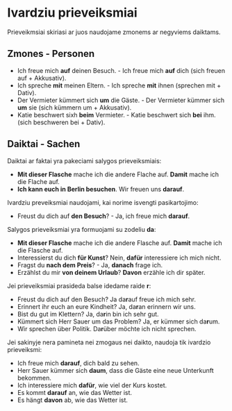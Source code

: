 # Ivardziu prieveiksmiai

Prieveikmsiai skiriasi ar juos naudojame zmonems ar negyviems daiktams.

## Zmones - Personen

- Ich freue mich **auf** deinen Besuch. - Ich freue mich **auf** dich (sich freuen auf + Akkusativ).
- Ich spreche **mit** meinen Eltern. - Ich spreche **mit** ihnen (sprechen mit + Dativ).
- Der Vermieter kümmert sich **um** die Gäste. - Der Vermieter kümmer sich **um** sie (sich kümmern um + Akkusativ).
- Katie beschwert sixh **beim** Vermieter. - Katie beschwert sich **bei** ihm. (sich beschweren bei + Dativ).

## Daiktai - Sachen

Daiktai ar faktai yra pakeciami salygos prieveiksmiais:

- **Mit dieser Flasche** mache ich die andere Flache auf. **Damit** mache ich die Flache auf.
- **Ich kann euch in Berlin besuchen**. Wir freuen uns **darauf**.

Ivardziu preveiksmiai naudojami, kai norime isvengti pasikartojimo:

- Freust du dich auf **den Besuch**? - Ja, ich freue mich **darauf**.

Salygos prieveiksmiai yra formuojami su zodeliu **da**:

- **Mit dieser Flasche** mache ich die andere Flasche auf. **Damit** mache ich die Flasche auf.
- Interessierst du dich **für Kunst**? Nein, **dafür** interessiere ich mich nicht.
- Fragst du **nach dem Preis**? - Ja, **danach** frage ich.
- Erzählst du mir **von deinem Urlaub**? **Davon** erzähle ich dir später.

Jei prieveiksmiai prasideda balse idedame raide **r**:

- Freust du dich auf den Besuch? Ja da**r**auf freue ich mich sehr.
- Erinnert ihr euch an eure Kindheit? Ja, da**r**an erinnern wir uns.
- Bist du gut im Klettern? Ja, da**r**in bin ich sehr gut.
- Kümmert sich Herr Sauer um das Problem? Ja, er kümmer sich da**r**um.
- Wir sprechen über Politik. Da**r**über möchte ich nicht sprechen.

Jei sakinyje nera pamineta nei zmogaus nei daikto, naudoja tik ivardzio prieveiksmi:

- Ich freue mich **darauf**, dich bald zu sehen.
- Herr Sauer kümmer sich **daum**, dass die Gäste eine neue Unterkunft bekommen.
- Ich interessiere mich **dafür**, wie viel der Kurs kostet.
- Es kommt **darauf** an, wie das Wetter ist.
- Es hängt **davon** ab, wie das Wetter ist.

